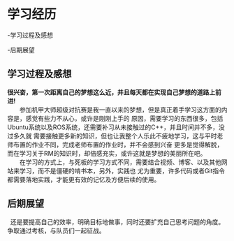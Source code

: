 

学习经历
 ======
-学习过程及感想

-后期展望

 学习过程及感想   
-----
 **很兴奋，第一次距离自己的梦想这么近，并且每天都在实现自己梦想的道路上前进!**   
&ensp;&ensp;&ensp;&ensp;参加机甲大师超级对抗赛是我一直以来的梦想，但是真正着手学习这方面的内容是，感觉有些力不从心，或许是刚刚上手的
原因，需要学习的东西很多，包括Ubuntu系统以及ROS系统，还需要补习从未接触过的C&#43;&#43;，并且时间并不多，没过多久就
需要接触更多新的知识，但也让我整个人乐此不疲地学习，这与平时老师布置的作业不同，完成老师布置的作业时，并不会感到兴奋
更多是觉得解脱，而在学习关于RM的知识时，却倍感充实，或许这就是梦想的美丽所在吧。     
&ensp;&ensp;&ensp;&ensp;在学习的方式上，与死板的学习方式不同，需要结合视频、博客、以及其他网站来学习，而不是僵硬的啃书本，另外，实践也
尤为重要，许多代码或者Git指令都需要落地实践，才能更有效的记忆及方便后续的使用。

后期展望
-------
&ensp;还是要提高自己的效率，明确目标地做事，同时还要扩充自己思考问题的角度。争取通过考核，与队员们一起征战。
